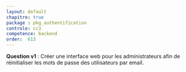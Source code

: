 ```yaml
---
layout: default
chapitre: true
package : pkg_authentification
controle: cc3
competence: backend
order:  613
---
```




<!-- TODO backend-3 : Développer une interface web permettant à l'administrateur de l'application de réinitialiser le mot de passe d'un utilisateur par email. -->

**Question v1** : Créer une interface web pour les administrateurs afin de réinitialiser les mots de passe des utilisateurs par email.

